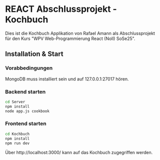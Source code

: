 # REACT Abschlussprojekt - Kochbuch

Dies ist die Kochbuch Applikation von Rafael Amann als Abschlussprojekt für den Kurs "WPV Web-Programmierung React (Noll) SoSe25".

## Installation & Start
### Vorabbedingungen
MongoDB muss installiert sein und auf 127.0.0.1:27017 hören.

### Backend starten
```bash
cd Server
npm install
node app.js cookbook
```

### Frontend starten
```bash
cd Kochbuch
npm install
npm run dev
```


Über http://localhost:3000/ kann auf das Kochbuch zugegriffen werden.
